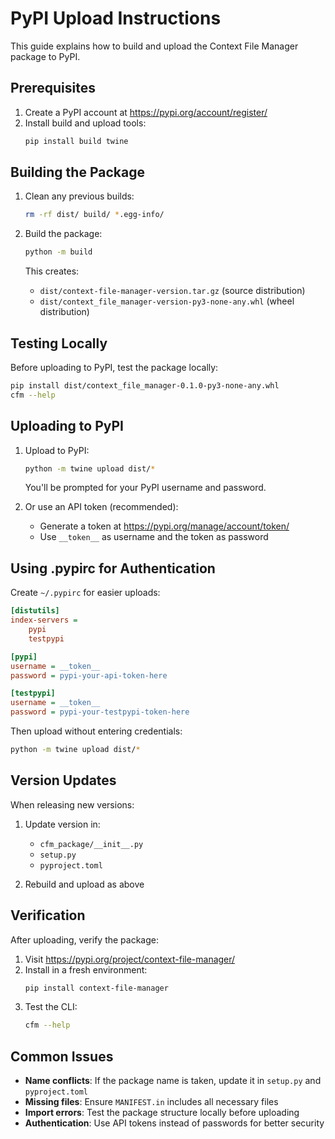 # PyPI Upload Instructions

This guide explains how to build and upload the Context File Manager package to PyPI.

## Prerequisites

1. Create a PyPI account at https://pypi.org/account/register/
2. Install build and upload tools:
   ```bash
   pip install build twine
   ```

## Building the Package

1. Clean any previous builds:
   ```bash
   rm -rf dist/ build/ *.egg-info/
   ```

2. Build the package:
   ```bash
   python -m build
   ```
   
   This creates:
   - `dist/context-file-manager-version.tar.gz` (source distribution)
   - `dist/context_file_manager-version-py3-none-any.whl` (wheel distribution)

## Testing Locally

Before uploading to PyPI, test the package locally:

```bash
pip install dist/context_file_manager-0.1.0-py3-none-any.whl
cfm --help
```

## Uploading to PyPI

1. Upload to PyPI:
   ```bash
   python -m twine upload dist/*
   ```
   
   You'll be prompted for your PyPI username and password.

2. Or use an API token (recommended):
   - Generate a token at https://pypi.org/manage/account/token/
   - Use `__token__` as username and the token as password

## Using .pypirc for Authentication

Create `~/.pypirc` for easier uploads:

```ini
[distutils]
index-servers =
    pypi
    testpypi

[pypi]
username = __token__
password = pypi-your-api-token-here

[testpypi]
username = __token__
password = pypi-your-testpypi-token-here
```

Then upload without entering credentials:
```bash
python -m twine upload dist/*
```

## Version Updates

When releasing new versions:

1. Update version in:
   - `cfm_package/__init__.py`
   - `setup.py`
   - `pyproject.toml`

2. Rebuild and upload as above

## Verification

After uploading, verify the package:

1. Visit https://pypi.org/project/context-file-manager/
2. Install in a fresh environment:
   ```bash
   pip install context-file-manager
   ```
3. Test the CLI:
   ```bash
   cfm --help
   ```

## Common Issues

- **Name conflicts**: If the package name is taken, update it in `setup.py` and `pyproject.toml`
- **Missing files**: Ensure `MANIFEST.in` includes all necessary files
- **Import errors**: Test the package structure locally before uploading
- **Authentication**: Use API tokens instead of passwords for better security